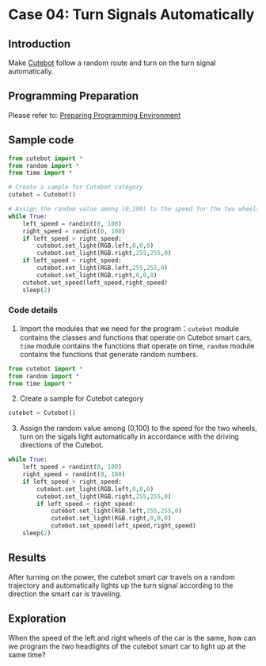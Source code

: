 # Case 04: Turn Signals Automatically

## Introduction
Make [Cutebot](https://shop.elecfreaks.com/products/elecfreaks-pico-ed-smart-cutebot-kit-with-pico-ed-board?_pos=2&_sid=40bbc85e4&_ss=r) follow a random route and turn on the turn signal automatically.

## Programming Preparation
Please refer to: [Preparing Programming Environment](http://www.elecfreaks.com/learn-en/pico-ed-kit/pico-ed-cutebot-kit/preparation-for-the-programming.html)
## Sample code
```python
from cutebot import *
from random import *
from time import *

# Create a sample for Cutebot category
cutebot = Cutebot()

# Assign the random value among (0,100) to the speed for the two wheels, turn on the sigals light automatically in accordance with the driving directions of the Cutebot. 
while True:
    left_speed = randint(0, 100)
    right_speed = randint(0, 100)
    if left_speed > right_speed:
        cutebot.set_light(RGB.left,0,0,0)
        cutebot.set_light(RGB.right,255,255,0)
    if left_speed < right_speed:
        cutebot.set_light(RGB.left,255,255,0)
        cutebot.set_light(RGB.right,0,0,0)
    cutebot.set_speed(left_speed,right_speed)
    sleep(2)
```
###  Code details

1. Import the modules that we need for the program：`cutebot` module contains the classes and functions that operate on Cutebot smart cars, `time` module contains the functions that operate on time, `random` module contains the functions that generate random numbers.
```python
from cutebot import *
from random import *
from time import *
```

2. Create a sample for Cutebot category
```python
cutebot = Cutebot()
```

3. Assign the random value among (0,100) to the speed for the two wheels, turn on the sigals light automatically in accordance with the driving directions of the Cutebot. 
```python
while True:
    left_speed = randint(0, 100)
    right_speed = randint(0, 100)
    if left_speed > right_speed:
        cutebot.set_light(RGB.left,0,0,0)
        cutebot.set_light(RGB.right,255,255,0)
        if left_speed < right_speed:
            cutebot.set_light(RGB.left,255,255,0)
            cutebot.set_light(RGB.right,0,0,0)
            cutebot.set_speed(left_speed,right_speed)
    sleep(2)
```
## Results
After turning on the power, the cutebot smart car travels on a random trajectory and automatically lights up the turn signal according to the direction the smart car is traveling.
## Exploration
When the speed of the left and right wheels of the car is the same, how can we program the two headlights of the cutebot smart car to light up at the same time?
